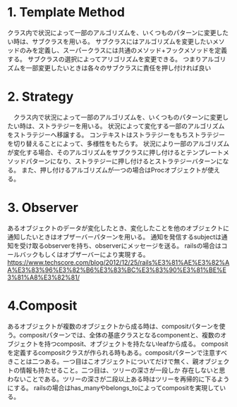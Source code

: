 # 1. Template Method
  クラス内で状況によって一部のアルゴリズムを、いくつものパターンに変更したい時は、サブクラスを用いる。
  サブクラスにはアルゴリズムを変更したいメソッドのみを定義し、スーパークラスには共通のメソッド+フックメソッドを定義する。
  サブクラスの選択によってアリゴリズムを変更できる。
  つまりアルゴリズムを一部変更したいときは各々のサブクラスに責任を押し付ければ良い
# 2. Strategy
　クラス内で状況によって一部のアルゴリズムを、いくつものパターンに変更したい時は、ストラテジーを用いる。
  状況によって変化する一部のアルゴリズムをストラテジーへ移譲する。
  コンテキストはストラテジーをもちストラテジーを切り替えることによって、多様性をもたらす。
  状況により一部のアルゴリズムが変化する場合、そのアルゴリズムをサブクラスに押し付けるとテンプレートメソッドパターンになり、ストラテジーに押し付けるとストラテジーバターンになる。
  また、押し付けるアルゴリズムが一つの場合はProcオブジェクトが使える。
# 3. Observer
  あるオブジェクトのデータが変化したとき、変化したことを他のオブジェクトに通知したいときはオブザーバーパターンを用いる。
  通知を発信するsubjectは通知を受け取るobserverを持ち、observerにメッセージを送る。
  railsの場合はコールバックもしくはオブザーバーにより実現する。   　　      　https://www.techscore.com/blog/2012/12/25/rails%E3%81%AE%E3%82%AA%E3%83%96%E3%82%B6%E3%83%BC%E3%83%90%E3%81%BE%E3%81%A8%E3%82%81/
# 4.Composit
  あるオブジェクトが複数のオブジェクトから成る時は、compositパターンを使う。compositパターンでは、全体の基底クラスとなるcomponentと、複数のオブジェクトを持つcomposit、オブジェクトを持たないleafから成る。
  compositを定義するcompositクラスが作られる時もある。compositパターンで注意すべきことは二つある。一つ目はこオブジェクトについてだけで無く、親オブジェクトの情報も持たせること。二つ目は、ツリーの深さが一段しか
  存在しないと思わないことである。ツリーの深さが二段以上ある時はツリーを再帰的に下るようにする。
  railsの場合はhas_manyやbelongs_toによってcompositを実現している。
